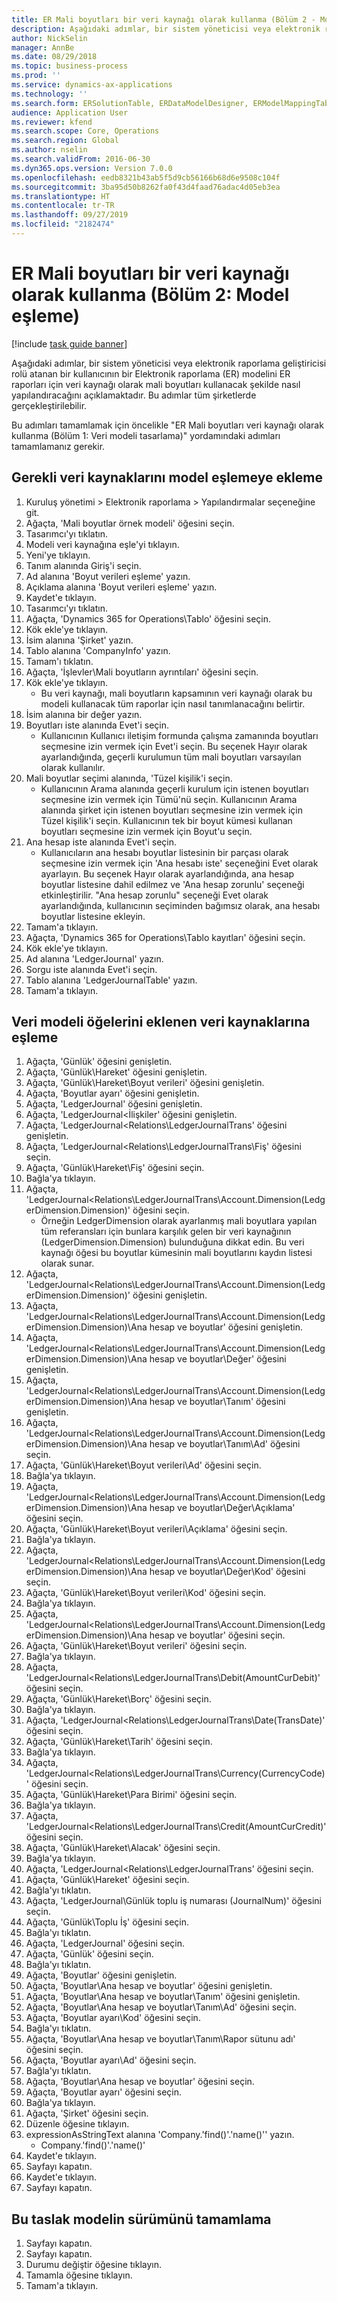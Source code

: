 ```yaml
---
title: ER Mali boyutları bir veri kaynağı olarak kullanma (Bölüm 2 - Model eşleme)
description: Aşağıdaki adımlar, bir sistem yöneticisi veya elektronik raporlama geliştiricisi rolü atanan bir kullanıcının bir Elektronik raporlama (ER) modelini ER raporları için veri kaynağı olarak mali boyutları kullanacak şekilde nasıl yapılandıracağını açıklamaktadır.
author: NickSelin
manager: AnnBe
ms.date: 08/29/2018
ms.topic: business-process
ms.prod: ''
ms.service: dynamics-ax-applications
ms.technology: ''
ms.search.form: ERSolutionTable, ERDataModelDesigner, ERModelMappingTable, ERModelMappingDesigner, ERExpressionDesignerFormula
audience: Application User
ms.reviewer: kfend
ms.search.scope: Core, Operations
ms.search.region: Global
ms.author: nselin
ms.search.validFrom: 2016-06-30
ms.dyn365.ops.version: Version 7.0.0
ms.openlocfilehash: eedb8321b43ab5f5d9cb56166b68d6e9508c104f
ms.sourcegitcommit: 3ba95d50b8262fa0f43d4faad76adac4d05eb3ea
ms.translationtype: HT
ms.contentlocale: tr-TR
ms.lasthandoff: 09/27/2019
ms.locfileid: "2182474"
---
```

# <a name="er-use-financial-dimensions-as-a-data-source-part-2-model-mapping"></a>ER Mali boyutları bir veri kaynağı olarak kullanma (Bölüm 2: Model eşleme)

[!include [task guide banner](../../includes/task-guide-banner.md)]

Aşağıdaki adımlar, bir sistem yöneticisi veya elektronik raporlama geliştiricisi rolü atanan bir kullanıcının bir Elektronik raporlama (ER) modelini ER raporları için veri kaynağı olarak mali boyutları kullanacak şekilde nasıl yapılandıracağını açıklamaktadır. Bu adımlar tüm şirketlerde gerçekleştirilebilir.

Bu adımları tamamlamak için öncelikle "ER Mali boyutları veri kaynağı olarak kullanma (Bölüm 1: Veri modeli tasarlama)" yordamındaki adımları tamamlamanız gerekir.


## <a name="add-required-data-sources-to-model-mapping"></a>Gerekli veri kaynaklarını model eşlemeye ekleme
1. Kuruluş yönetimi > Elektronik raporlama > Yapılandırmalar seçeneğine git.
2. Ağaçta, 'Mali boyutlar örnek modeli' öğesini seçin.
3. Tasarımcı'yı tıklatın.
4. Modeli veri kaynağına eşle'yi tıklayın.
5. Yeni'ye tıklayın.
6. Tanım alanında Giriş'i seçin.
7. Ad alanına 'Boyut verileri eşleme' yazın.
8. Açıklama alanına 'Boyut verileri eşleme' yazın.
9. Kaydet'e tıklayın.
10. Tasarımcı'yı tıklatın.
11. Ağaçta, 'Dynamics 365 for Operations\Tablo' öğesini seçin.
12. Kök ekle'ye tıklayın.
13. İsim alanına 'Şirket' yazın.
14. Tablo alanına 'CompanyInfo' yazın.
15. Tamam'ı tıklatın.
16. Ağaçta, 'İşlevler\Mali boyutların ayrıntıları' öğesini seçin.
17. Kök ekle'ye tıklayın.
    * Bu veri kaynağı, mali boyutların kapsamının veri kaynağı olarak bu modeli kullanacak tüm raporlar için nasıl tanımlanacağını belirtir.  
18. İsim alanına bir değer yazın.
19. Boyutları iste alanında Evet'i seçin.
    * Kullanıcının Kullanıcı iletişim formunda çalışma zamanında boyutları seçmesine izin vermek için Evet'i seçin. Bu seçenek Hayır olarak ayarlandığında, geçerli kurulumun tüm mali boyutları varsayılan olarak kullanılır.  
20. Mali boyutlar seçimi alanında, 'Tüzel kişilik'i seçin.
    * Kullanıcının Arama alanında geçerli kurulum için istenen boyutları seçmesine izin vermek için Tümü'nü seçin.  Kullanıcının Arama alanında şirket için istenen boyutları seçmesine izin vermek için Tüzel kişilik'i seçin.  Kullanıcının tek bir boyut kümesi kullanan boyutları seçmesine izin vermek için Boyut'u seçin.  
21. Ana hesap iste alanında Evet'i seçin.
    * Kullanıcıların ana hesabı boyutlar listesinin bir parçası olarak seçmesine izin vermek için 'Ana hesabı iste' seçeneğini Evet olarak ayarlayın.   Bu seçenek Hayır olarak ayarlandığında, ana hesap boyutlar listesine dahil edilmez ve 'Ana hesap zorunlu' seçeneği etkinleştirilir. "Ana hesap zorunlu" seçeneği Evet olarak ayarlandığında, kullanıcının seçiminden bağımsız olarak, ana hesabı boyutlar listesine ekleyin.  
22. Tamam'a tıklayın.
23. Ağaçta, 'Dynamics 365 for Operations\Tablo kayıtları' öğesini seçin.
24. Kök ekle'ye tıklayın.
25. Ad alanına 'LedgerJournal' yazın.
26. Sorgu iste alanında Evet'i seçin.
27. Tablo alanına 'LedgerJournalTable' yazın.
28. Tamam'a tıklayın.

## <a name="map-data-model-elements-to-added-data-sources"></a>Veri modeli öğelerini eklenen veri kaynaklarına eşleme
1. Ağaçta, 'Günlük' öğesini genişletin.
2. Ağaçta, 'Günlük\Hareket' öğesini genişletin.
3. Ağaçta, 'Günlük\Hareket\Boyut verileri' öğesini genişletin.
4. Ağaçta, 'Boyutlar ayarı' öğesini genişletin.
5. Ağaçta, 'LedgerJournal' öğesini genişletin.
6. Ağaçta, 'LedgerJournal\<İlişkiler' öğesini genişletin.
7. Ağaçta, 'LedgerJournal\<Relations\LedgerJournalTrans' öğesini genişletin.
8. Ağaçta, 'LedgerJournal\<Relations\LedgerJournalTrans\Fiş' öğesini seçin.
9. Ağaçta, 'Günlük\Hareket\Fiş' öğesini seçin.
10. Bağla'ya tıklayın.
11. Ağaçta, 'LedgerJournal\<Relations\LedgerJournalTrans\Account.Dimension(LedgerDimension.Dimension)' öğesini seçin.
    * Örneğin LedgerDimension olarak ayarlanmış mali boyutlara yapılan tüm referansları için bunlara karşılık gelen bir veri kaynağının (LedgerDimension.Dimension) bulunduğuna dikkat edin. Bu veri kaynağı öğesi bu boyutlar kümesinin mali boyutlarını kaydın listesi olarak sunar.  
12. Ağaçta, 'LedgerJournal\<Relations\LedgerJournalTrans\Account.Dimension(LedgerDimension.Dimension)' öğesini genişletin.
13. Ağaçta, 'LedgerJournal\<Relations\LedgerJournalTrans\Account.Dimension(LedgerDimension.Dimension)\Ana hesap ve boyutlar' öğesini genişletin.
14. Ağaçta, 'LedgerJournal\<Relations\LedgerJournalTrans\Account.Dimension(LedgerDimension.Dimension)\Ana hesap ve boyutlar\Değer' öğesini genişletin.
15. Ağaçta, 'LedgerJournal\<Relations\LedgerJournalTrans\Account.Dimension(LedgerDimension.Dimension)\Ana hesap ve boyutlar\Tanım' öğesini genişletin.
16. Ağaçta, 'LedgerJournal\<Relations\LedgerJournalTrans\Account.Dimension(LedgerDimension.Dimension)\Ana hesap ve boyutlar\Tanım\Ad' öğesini seçin.
17. Ağaçta, 'Günlük\Hareket\Boyut verileri\Ad' öğesini seçin.
18. Bağla'ya tıklayın.
19. Ağaçta, 'LedgerJournal\<Relations\LedgerJournalTrans\Account.Dimension(LedgerDimension.Dimension)\Ana hesap ve boyutlar\Değer\Açıklama' öğesini seçin.
20. Ağaçta, 'Günlük\Hareket\Boyut verileri\Açıklama' öğesini seçin.
21. Bağla'ya tıklayın.
22. Ağaçta, 'LedgerJournal\<Relations\LedgerJournalTrans\Account.Dimension(LedgerDimension.Dimension)\Ana hesap ve boyutlar\Değer\Kod' öğesini seçin.
23. Ağaçta, 'Günlük\Hareket\Boyut verileri\Kod' öğesini seçin.
24. Bağla'ya tıklayın.
25. Ağaçta, 'LedgerJournal\<Relations\LedgerJournalTrans\Account.Dimension(LedgerDimension.Dimension)\Ana hesap ve boyutlar' öğesini seçin.
26. Ağaçta, 'Günlük\Hareket\Boyut verileri' öğesini seçin.
27. Bağla'ya tıklayın.
28. Ağaçta, 'LedgerJournal\<Relations\LedgerJournalTrans\Debit(AmountCurDebit)' öğesini seçin.
29. Ağaçta, 'Günlük\Hareket\Borç' öğesini seçin.
30. Bağla'ya tıklayın.
31. Ağaçta, 'LedgerJournal\<Relations\LedgerJournalTrans\Date(TransDate)' öğesini seçin.
32. Ağaçta, 'Günlük\Hareket\Tarih' öğesini seçin.
33. Bağla'ya tıklayın.
34. Ağaçta, 'LedgerJournal\<Relations\LedgerJournalTrans\Currency(CurrencyCode)' öğesini seçin.
35. Ağaçta, 'Günlük\Hareket\Para Birimi' öğesini seçin.
36. Bağla'ya tıklayın.
37. Ağaçta, 'LedgerJournal\<Relations\LedgerJournalTrans\Credit(AmountCurCredit)' öğesini seçin.
38. Ağaçta, 'Günlük\Hareket\Alacak' öğesini seçin.
39. Bağla'ya tıklayın.
40. Ağaçta, 'LedgerJournal\<Relations\LedgerJournalTrans' öğesini seçin.
41. Ağaçta, 'Günlük\Hareket' öğesini seçin.
42. Bağla'yı tıklatın.
43. Ağaçta, 'LedgerJournal\Günlük toplu iş numarası (JournalNum)' öğesini seçin.
44. Ağaçta, 'Günlük\Toplu İş' öğesini seçin.
45. Bağla'yı tıklatın.
46. Ağaçta, 'LedgerJournal' öğesini seçin.
47. Ağaçta, 'Günlük' öğesini seçin.
48. Bağla'yı tıklatın.
49. Ağaçta, 'Boyutlar' öğesini genişletin.
50. Ağaçta, 'Boyutlar\Ana hesap ve boyutlar' öğesini genişletin.
51. Ağaçta, 'Boyutlar\Ana hesap ve boyutlar\Tanım' öğesini genişletin.
52. Ağaçta, 'Boyutlar\Ana hesap ve boyutlar\Tanım\Ad' öğesini seçin.
53. Ağaçta, 'Boyutlar ayarı\Kod' öğesini seçin.
54. Bağla'yı tıklatın.
55. Ağaçta, 'Boyutlar\Ana hesap ve boyutlar\Tanım\Rapor sütunu adı' öğesini seçin.
56. Ağaçta, 'Boyutlar ayarı\Ad' öğesini seçin.
57. Bağla'yı tıklatın.
58. Ağaçta, 'Boyutlar\Ana hesap ve boyutlar' öğesini seçin.
59. Ağaçta, 'Boyutlar ayarı' öğesini seçin.
60. Bağla'ya tıklayın.
61. Ağaçta, 'Şirket' öğesini seçin.
62. Düzenle öğesine tıklayın.
63. expressionAsStringText alanına 'Company.'find()'.'name()'' yazın.
    * Company.'find()'.'name()'  
64. Kaydet'e tıklayın.
65. Sayfayı kapatın.
66. Kaydet'e tıklayın.
67. Sayfayı kapatın.

## <a name="complete-this-draft-models-version"></a>Bu taslak modelin sürümünü tamamlama
1. Sayfayı kapatın.
2. Sayfayı kapatın.
3. Durumu değiştir öğesine tıklayın.
4. Tamamla öğesine tıklayın.
5. Tamam'a tıklayın.

